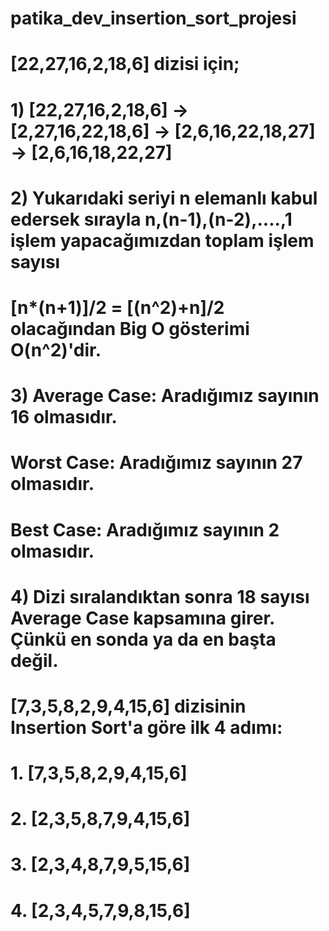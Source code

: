 # patika_dev_insertion_sort_projesi

# [22,27,16,2,18,6] dizisi için; 
# 1) [22,27,16,2,18,6] -> [2,27,16,22,18,6] -> [2,6,16,22,18,27] -> [2,6,16,18,22,27]
# 2) Yukarıdaki seriyi n elemanlı kabul edersek sırayla n,(n-1),(n-2),....,1 işlem yapacağımızdan toplam işlem sayısı
#  [n*(n+1)]/2 = [(n^2)+n]/2 olacağından Big O gösterimi O(n^2)'dir.
# 3) Average Case: Aradığımız sayının 16 olmasıdır.
#    Worst Case: Aradığımız sayının 27 olmasıdır.
#    Best Case: Aradığımız sayının 2 olmasıdır.
# 4) Dizi sıralandıktan sonra 18 sayısı Average Case kapsamına girer. Çünkü en sonda ya da en başta değil.

# [7,3,5,8,2,9,4,15,6] dizisinin Insertion Sort'a göre ilk 4 adımı:
# 1. [7,3,5,8,2,9,4,15,6]
# 2. [2,3,5,8,7,9,4,15,6]
# 3. [2,3,4,8,7,9,5,15,6]
# 4. [2,3,4,5,7,9,8,15,6]
 
